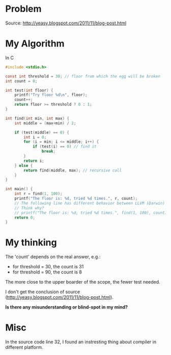 # Problem

Source: http://yeasy.blogspot.com/2011/11/blog-post.html

# My Algorithm

In C

```c
#include <stdio.h>

const int threshold = 30; // floor from which the egg will be broken
int count = 0;

int test(int floor) {
	printf("Try floor %d\n", floor);
	count++;
	return floor >= threshold ? 0 : 1;
}

int find(int min, int max) {
	int middle = (max+min) / 2;

	if (test(middle) == 0) {
		int i = 0;
		for (i = min; i <= middle; i++) {
			if (test(i) == 0) // find it
				break;
		}
		return i;
	} else {
		return find(middle, max); // recursive call
	}
}

int main() {
	int r = find(1, 100);
	printf("The floor is: %d, tried %d times.", r, count);
	// The following line has different behavior between LLVM (Darwin) and gcc (Linux/bsd).
	// Think why?
	// printf("The floor is: %d, tried %d times.", find(1, 100), count);
	return 0;
}
```

# My thinking

The 'count' depends on the real answer, e.g.:

- for threshold = 30, the count is 31
- for threshold = 90, the count is 8

The more close to the upper boarder of the scope, the fewer test needed.

I don't get the conclusion of source (http://yeasy.blogspot.com/2011/11/blog-post.html).

**Is there any misunderstanding or blind-spot in my mind?**

# Misc

In the source code line 32, I found an instresting thing about compiler in different platform.
